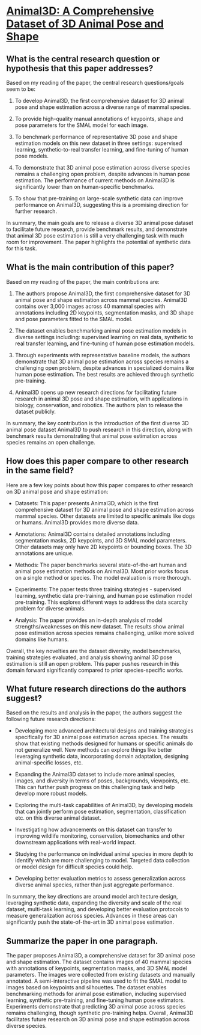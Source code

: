 # [Animal3D: A Comprehensive Dataset of 3D Animal Pose and Shape](https://arxiv.org/abs/2308.11737)

## What is the central research question or hypothesis that this paper addresses?

 Based on my reading of the paper, the central research questions/goals seem to be:

1) To develop Animal3D, the first comprehensive dataset for 3D animal pose and shape estimation across a diverse range of mammal species. 

2) To provide high-quality manual annotations of keypoints, shape and pose parameters for the SMAL model for each image.

3) To benchmark performance of representative 3D pose and shape estimation models on this new dataset in three settings: supervised learning, synthetic-to-real transfer learning, and fine-tuning of human pose models.

4) To demonstrate that 3D animal pose estimation across diverse species remains a challenging open problem, despite advances in human pose estimation. The performance of current methods on Animal3D is significantly lower than on human-specific benchmarks.

5) To show that pre-training on large-scale synthetic data can improve performance on Animal3D, suggesting this is a promising direction for further research.

In summary, the main goals are to release a diverse 3D animal pose dataset to facilitate future research, provide benchmark results, and demonstrate that animal 3D pose estimation is still a very challenging task with much room for improvement. The paper highlights the potential of synthetic data for this task.


## What is the main contribution of this paper?

 Based on my reading of the paper, the main contributions are:

1. The authors propose Animal3D, the first comprehensive dataset for 3D animal pose and shape estimation across mammal species. Animal3D contains over 3,000 images across 40 mammal species with annotations including 2D keypoints, segmentation masks, and 3D shape and pose parameters fitted to the SMAL model.

2. The dataset enables benchmarking animal pose estimation models in diverse settings including: supervised learning on real data, synthetic to real transfer learning, and fine-tuning of human pose estimation models. 

3. Through experiments with representative baseline models, the authors demonstrate that 3D animal pose estimation across species remains a challenging open problem, despite advances in specialized domains like human pose estimation. The best results are achieved through synthetic pre-training.

4. Animal3D opens up new research directions for facilitating future research in animal 3D pose and shape estimation, with applications in biology, conservation, and robotics. The authors plan to release the dataset publicly.

In summary, the key contribution is the introduction of the first diverse 3D animal pose dataset Animal3D to push research in this direction, along with benchmark results demonstrating that animal pose estimation across species remains an open challenge.


## How does this paper compare to other research in the same field?

 Here are a few key points about how this paper compares to other research on 3D animal pose and shape estimation:

- Datasets: This paper presents Animal3D, which is the first comprehensive dataset for 3D animal pose and shape estimation across mammal species. Other datasets are limited to specific animals like dogs or humans. Animal3D provides more diverse data.

- Annotations: Animal3D contains detailed annotations including segmentation masks, 2D keypoints, and 3D SMAL model parameters. Other datasets may only have 2D keypoints or bounding boxes. The 3D annotations are unique.

- Methods: The paper benchmarks several state-of-the-art human and animal pose estimation methods on Animal3D. Most prior works focus on a single method or species. The model evaluation is more thorough.  

- Experiments: The paper tests three training strategies - supervised learning, synthetic data pre-training, and human pose estimation model pre-training. This explores different ways to address the data scarcity problem for diverse animals.

- Analysis: The paper provides an in-depth analysis of model strengths/weaknesses on this new dataset. The results show animal pose estimation across species remains challenging, unlike more solved domains like humans.

Overall, the key novelties are the dataset diversity, model benchmarks, training strategies evaluated, and analysis showing animal 3D pose estimation is still an open problem. This paper pushes research in this domain forward significantly compared to prior species-specific works.


## What future research directions do the authors suggest?

 Based on the results and analysis in the paper, the authors suggest the following future research directions:

- Developing more advanced architectural designs and training strategies specifically for 3D animal pose estimation across species. The results show that existing methods designed for humans or specific animals do not generalize well. New methods can explore things like better leveraging synthetic data, incorporating domain adaptation, designing animal-specific losses, etc.

- Expanding the Animal3D dataset to include more animal species, images, and diversity in terms of poses, backgrounds, viewpoints, etc. This can further push progress on this challenging task and help develop more robust models.

- Exploring the multi-task capabilities of Animal3D, by developing models that can jointly perform pose estimation, segmentation, classification etc. on this diverse animal dataset.

- Investigating how advancements on this dataset can transfer to improving wildlife monitoring, conservation, biomechanics and other downstream applications with real-world impact.

- Studying the performance on individual animal species in more depth to identify which are more challenging to model. Targeted data collection or model design for difficult species could help.

- Developing better evaluation metrics to assess generalization across diverse animal species, rather than just aggregate performance.

In summary, the key directions are around model architecture design, leveraging synthetic data, expanding the diversity and scale of the real dataset, multi-task learning, and developing better evaluation protocols to measure generalization across species. Advances in these areas can significantly push the state-of-the-art in 3D animal pose estimation.


## Summarize the paper in one paragraph.

 The paper proposes Animal3D, a comprehensive dataset for 3D animal pose and shape estimation. The dataset contains images of 40 mammal species with annotations of keypoints, segmentation masks, and 3D SMAL model parameters. The images were collected from existing datasets and manually annotated. A semi-interactive pipeline was used to fit the SMAL model to images based on keypoints and silhouettes. The dataset enables benchmarking methods for animal pose estimation, including supervised learning, synthetic pre-training, and fine-tuning human pose estimators. Experiments demonstrate that predicting 3D animal pose across species remains challenging, though synthetic pre-training helps. Overall, Animal3D facilitates future research on 3D animal pose and shape estimation across diverse species.
